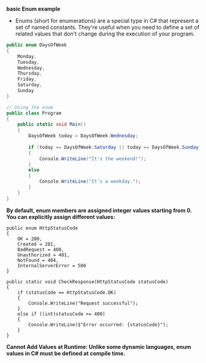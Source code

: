 **basic Enum example**
- Enums (short for enumerations) are a special type in C# that represent a set of named constants. They're useful when you need to define a set of related values that don't change during the execution of your program.
```csharp
public enum DaysOfWeek
{
    Monday,
    Tuesday,
    Wednesday,
    Thursday,
    Friday,
    Saturday,
    Sunday
}

// Using the enum
public class Program
{
    public static void Main()
    {
        DaysOfWeek today = DaysOfWeek.Wednesday;
        
        if (today == DaysOfWeek.Saturday || today == DaysOfWeek.Sunday)
        {
            Console.WriteLine("It's the weekend!");
        }
        else
        {
            Console.WriteLine("It's a weekday.");
        }
    }
}
```
**By default, enum members are assigned integer values starting from 0. You can explicitly assign different values:**

```
public enum HttpStatusCode
{
    OK = 200,
    Created = 201,
    BadRequest = 400,
    Unauthorized = 401,
    NotFound = 404,
    InternalServerError = 500
}

public static void CheckResponse(HttpStatusCode statusCode)
{
    if (statusCode == HttpStatusCode.OK)
    {
        Console.WriteLine("Request successful");
    }
    else if ((int)statusCode >= 400)
    {
        Console.WriteLine($"Error occurred: {statusCode}");
    }
}
```

**Cannot Add Values at Runtime: Unlike some dynamic languages, enum values in C# must be defined at compile time.**